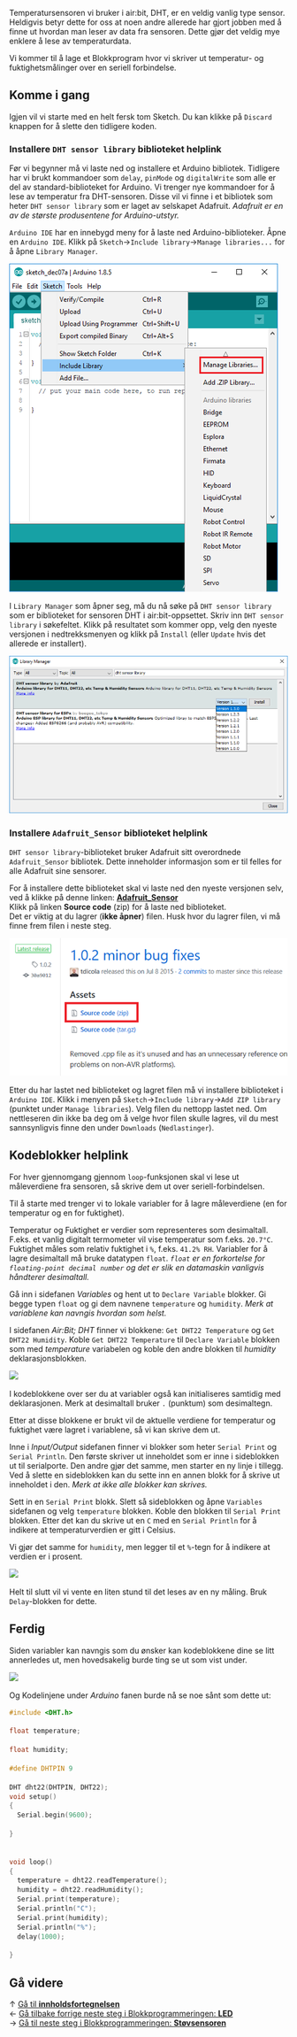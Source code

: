 Temperatursensoren vi bruker i air:bit, DHT, er en veldig vanlig type sensor. Heldigvis betyr dette for oss at noen andre allerede har gjort jobben med å finne ut hvordan man leser av data fra sensoren. Dette gjør det veldig mye enklere å lese av temperaturdata.

Vi kommer til å lage et Blokkprogram hvor vi skriver ut temperatur- og fuktighetsmålinger over en seriell forbindelse.

## Komme i gang

Igjen vil vi starte med en helt fersk tom Sketch. Du kan klikke på `Discard` knappen for å slette den tidligere koden.

### Installere `DHT sensor library` biblioteket helplink

Før vi begynner må vi laste ned og installere et Arduino bibliotek. Tidligere har vi brukt kommandoer som `delay`, `pinMode` og `digitalWrite` som alle er del av standard-biblioteket for Arduino. Vi trenger nye kommandoer for å lese av temperatur fra DHT-sensoren. Disse vil vi finne i et bibliotek som heter `DHT sensor library` som er laget av selskapet Adafruit. *Adafruit er en av de største produsentene for Arduino-utstyr.*

`Arduino IDE` har en innebygd meny for å laste ned Arduino-biblioteker. Åpne en `Arduino IDE`. Klikk på `Sketch`&rarr;`Include library`&rarr;`Manage libraries...` for å åpne `Library Manager`.

![Arduino IDE Manage libraries][manage-libraries-menu]

I `Library Manager` som åpner seg, må du nå søke på `DHT sensor library` som er biblioteket for sensoren DHT i air:bit-oppsettet. Skriv inn `DHT sensor library` i søkefeltet. Klikk på resultatet som kommer opp, velg den nyeste versjonen i nedtrekksmenyen og klikk på `Install` (eller `Update` hvis det allerede er installert).

![Arduino IDE Library Manager: DHT sensor library][library-manager-dht-sensor-library]

### Installere `Adafruit_Sensor` biblioteket helplink

`DHT sensor library`-biblioteket bruker Adafruit sitt overordnede `Adafruit_Sensor` bibliotek. Dette inneholder informasjon som er til felles for alle Adafruit sine sensorer.

For å installere dette biblioteket skal vi laste ned den nyeste versjonen selv, ved å klikke på denne linken: [**Adafruit_Sensor**][adafruit-sensor-latest]  
Klikk på linken **Source code** (zip) for å laste ned biblioteket.  
Det er viktig at du lagrer (**ikke åpner**) filen. Husk hvor du lagrer filen, vi må finne frem filen i neste steg.

![Download Adafruit_Sensor library][adafruit_sensor-download]

Etter du har lastet ned biblioteket og lagret filen må vi installere biblioteket i `Arduino IDE`. Klikk i menyen på `Sketch`&rarr;`Include library`&rarr;`Add ZIP library` (punktet under `Manage libraries`). Velg filen du nettopp lastet ned. Om nettleseren din ikke ba deg om å velge hvor filen skulle lagres, vil du mest sannsynligvis finne den under `Downloads` (`Nedlastinger`).

## Kodeblokker helplink

For hver gjennomgang gjennom `loop`-funksjonen skal vi lese ut måleverdiene fra sensoren, så skrive dem ut over seriell-forbindelsen.

Til å starte med trenger vi to lokale variabler for å lagre måleverdiene (en for temperatur og en for fuktighet). 

Temperatur og Fuktighet er verdier som representeres som desimaltall. F.eks. et vanlig digitalt termometer vil vise temperatur som f.eks. `20.7°C`. Fuktighet måles som relativ fuktighet i `%`, f.eks. `41.2% RH`. Variabler for å lagre desimaltall må bruke datatypen `float`. *`float` er en forkortelse for `floating-point decimal number` og det er slik en datamaskin vanligvis håndterer desimaltall.*

Gå inn i sidefanen _Variables_ og hent ut to `Declare Variable` blokker. Gi begge typen `float` og gi dem navnene `temperature` og `humidity`. *Merk at variablene kan navngis hvordan som helst.*

I sidefanen _Air:Bit; DHT_ finner vi blokkene: `Get DHT22 Temperature` og `Get DHT22 Humidity`. Koble `Get DHT22 Temperature` til `Declare Variable` blokken som med _temperature_ variabelen og koble den andre blokken til _humidity_ deklarasjonsblokken.

![][skjermbilde-get-DHT-blockly]

I kodeblokkene over ser du at variabler også kan initialiseres samtidig med deklarasjonen. Merk at desimaltall bruker `.` (punktum) som desimaltegn.

Etter at disse blokkene er brukt vil de aktuelle verdiene for temperatur og fuktighet være lagret i variablene, så vi kan skrive dem ut.

Inne i _Input/Output_ sidefanen finner vi blokker som heter `Serial Print` og `Serial Println`. Den første skriver ut inneholdet som er inne i sideblokken ut til serialporte. Den andre gjør det samme, men starter en ny linje i tillegg. Ved å slette en sideblokken kan du sette inn en annen blokk for å skrive ut inneholdet i den. *Merk at ikke alle blokker kan skrives.*

Sett in en `Serial Print` blokk. Slett så sideblokken og åpne `Variables` sidefanen og velg `temperature` blokken. Koble den blokken til `Serial Print` blokken. Etter det kan du skrive ut en `C` med en `Serial Println` for å indikere at temperaturverdien er gitt i Celsius.

Vi gjør det samme for `humidity`, men legger til et `%`-tegn for å indikere at verdien er i prosent.

![][skjermbilde-seriell-DHT-blockly]

Helt til slutt vil vi vente en liten stund til det leses av en ny måling. Bruk `Delay`-blokken for dette.

## Ferdig

Siden variabler kan navngis som du ønsker kan kodeblokkene dine se litt annerledes ut, men hovedsakelig burde ting se ut som vist under.

![][skjermbilde-DHT-blockly-finished]

Og Kodelinjene under _Arduino_ fanen burde nå se noe sånt som dette ut:

```cpp
#include <DHT.h>

float temperature;

float humidity;

#define DHTPIN 9

DHT dht22(DHTPIN, DHT22);
void setup()
{
  Serial.begin(9600);

}


void loop()
{
  temperature = dht22.readTemperature();
  humidity = dht22.readHumidity();
  Serial.print(temperature);
  Serial.println("C");
  Serial.print(humidity);
  Serial.println("%");
  delay(1000);

}
```

## Gå videre

&uarr; [Gå til **innholdsfortegnelsen**][home]  
&larr; [Gå tilbake forrige neste steg i Blokkprogrammeringen: **LED**][led]  
&rarr; [Gå til neste steg i Blokkprogrammeringen: **Støvsensoren**][pm]  

[home]: airbit-Programmering
[led]: airbit-LED-Blinking-Blokkprogrammering
[pm]: Programmering-med-Støvsensoren-Blokkprogrammering

[adafruit-sensor-latest]: https://github.com/adafruit/Adafruit_Sensor/releases/latest

[manage-libraries-menu]: Arduino-IDE-Manage-Library.png
[library-manager-simple-dht]: Arduino-IDE-Library-Manager-SimpleDHT.png
[library-manager-dht-sensor-library]: Arduino-IDE-Library-Manager-DHTSensorLibrary.png
[adafruit_sensor-download]: GitHub-Adafruit_Sensor-download.png

[skjermbilde-DHT-blockly-finished]: skjermbilde-DHT-blockly.png
[skjermbilde-get-DHT-blockly]: skjermbilde-get-DHT-blockly.png
[skjermbilde-seriell-DHT-blockly]: skjermbilde-seriell-DHT-blockly.png

